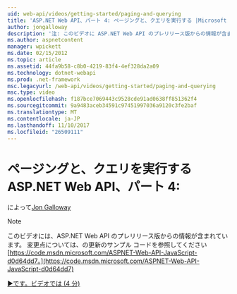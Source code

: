 ```yaml
---
uid: web-api/videos/getting-started/paging-and-querying
title: 'ASP.NET Web API、パート 4: ページングと、クエリを実行する |Microsoft ドキュメント'
author: jongalloway
description: '注: このビデオに ASP.NET Web API のプレリリース版からの情報が含まれています'
ms.author: aspnetcontent
manager: wpickett
ms.date: 02/15/2012
ms.topic: article
ms.assetid: 44fa9b58-c8b0-4219-83f4-4ef328da2a09
ms.technology: dotnet-webapi
ms.prod: .net-framework
msc.legacyurl: /web-api/videos/getting-started/paging-and-querying
msc.type: video
ms.openlocfilehash: f187bce7069443c9528cde91ad0638ff851362f4
ms.sourcegitcommit: 9a9483aceb34591c97451997036a9120c3fe2baf
ms.translationtype: MT
ms.contentlocale: ja-JP
ms.lasthandoff: 11/10/2017
ms.locfileid: "26509111"
---
```

<a name="aspnet-web-api-part-4-paging-and-querying"></a>ページングと、クエリを実行する ASP.NET Web API、パート 4:
====================
によって[Jon Galloway](https://github.com/jongalloway)

> [!NOTE]
> このビデオには、ASP.NET Web API のプレリリース版からの情報が含まれています。 変更点については、の更新のサンプル コードを参照してください[https://code.msdn.microsoft.com/ASPNET-Web-API-JavaScript-d0d64dd7。](https://code.msdn.microsoft.com/ASPNET-Web-API-JavaScript-d0d64dd7)

[&#9654;です。ビデオでは (4 分)](https://channel9.msdn.com/Blogs/ASP-NET-Site-Videos/paging-and-querying)
